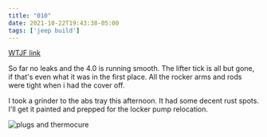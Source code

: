 ```yaml
---
title: "010"
date: 2021-10-22T19:43:38-05:00
tags: ['jeep build']
---
```

[WTJF link](https://wranglertjforum.com/threads/prndls-tj-build-ii-the-green-one.55717/post-987366)


So far no leaks and the 4.0 is running smooth. The lifter tick is all but gone, if that's even what it was in the first place. All the rocker arms and rods were tight when i had the cover off.

I took a grinder to the abs tray this afternoon. It had some decent rust spots. I'll get it painted and prepped for the locker pump relocation.

![plugs and thermocure](/jeep/build-thread/img/PXL_20211022_193016975.MP.jpg)
